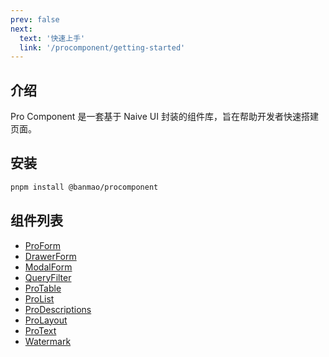 ```yaml
---
prev: false
next:
  text: '快速上手'
  link: '/procomponent/getting-started'
---
```


## 介绍

Pro Component 是一套基于 Naive UI 封装的组件库，旨在帮助开发者快速搭建页面。

## 安装

```bash
pnpm install @banmao/procomponent
```

## 组件列表

- [ProForm](./pro-form/)
- [DrawerForm](./drawer-form/)
- [ModalForm](./modal-form/)
- [QueryFilter](./query-filter/)
- [ProTable](./pro-table/)
- [ProList](./pro-list/)
- [ProDescriptions](./pro-descriptions/)
- [ProLayout](./pro-layout/)
- [ProText](./pro-text/)
- [Watermark](./watermark/)
